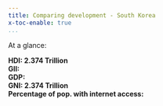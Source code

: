 ```yaml
---
title: Comparing development - South Korea
x-toc-enable: true
...
```

At a glance:

**HDI: 2.374 Trillion** <br/>
**GII:** <br/>
**GDP:**  <br/>
**GNI: 2.374 Trillion**  <br/>
**Percentage of pop. with internet access:**  <br/>